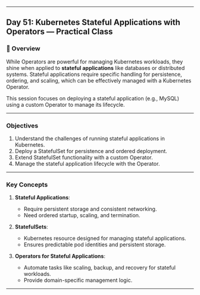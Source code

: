 ﻿---

## Day 51: Kubernetes Stateful Applications with Operators — Practical Class

### 📘 Overview

While Operators are powerful for managing Kubernetes workloads, they shine when applied to **stateful applications** like databases or distributed systems. Stateful applications require specific handling for persistence, ordering, and scaling, which can be effectively managed with a Kubernetes Operator.

This session focuses on deploying a stateful application (e.g., MySQL) using a custom Operator to manage its lifecycle.

---

### Objectives

1. Understand the challenges of running stateful applications in Kubernetes.
2. Deploy a StatefulSet for persistence and ordered deployment.
3. Extend StatefulSet functionality with a custom Operator.
4. Manage the stateful application lifecycle with the Operator.

---

### Key Concepts

1. **Stateful Applications**:
   - Require persistent storage and consistent networking.
   - Need ordered startup, scaling, and termination.

2. **StatefulSets**:
   - Kubernetes resource designed for managing stateful applications.
   - Ensures predictable pod identities and persistent storage.

3. **Operators for Stateful Applications**:
   - Automate tasks like scaling, backup, and recovery for stateful workloads.
   - Provide domain-specific management logic.

---
